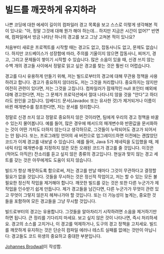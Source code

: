 # 빌드를 깨끗하게 유지하라

나쁜 코딩에 대한 에세이 길이의 컴파일러 경고 목록을 보고 스스로 이렇게 생각해본 적이 있나요: "아, 정말 그것에 대해 뭔가 해야 하는데... 하지만 지금은 시간이 없어?" 반면에, 컴파일에서 방금 나타난 하나의 경고를 보고 그냥 고쳐본 적이 있나요?

처음부터 새로운 프로젝트를 시작할 때는 경고도 없고, 잡동사니도 없고, 문제도 없습니다. 하지만 코드베이스가 성장함에 따라, 주의를 기울이지 않으면 잡동사니, 찌꺼기, 경고, 그리고 문제들이 쌓이기 시작할 수 있습니다. 많은 소음이 있을 때, 신경 쓰지 않는 수백 개의 경고들 사이에서 정말로 읽고 싶은 경고를 찾는 것은 훨씬 더 어렵습니다.

경고를 다시 유용하게 만들기 위해, 저는 빌드로부터의 경고에 대해 무관용 정책을 사용하려고 합니다. 경고가 중요하지 않더라도, 저는 그것을 처리합니다. 중요하지는 않지만 여전히 관련이 있다면, 저는 그것을 고칩니다. 컴파일러가 잠재적인 null 포인터 예외에 대해 경고한다면, 저는 그 문제가 프로덕션에서 절대 나타나지 않을 것을 "안다"고 하더라도 원인을 고칩니다. 임베디드 문서(Javadoc 또는 유사한 것)가 제거되거나 이름이 바뀐 매개변수를 참조한다면, 저는 문서를 정리합니다.

정말로 신경 쓰지 않고 정말로 중요하지 않은 것이라면, 팀에게 우리의 경고 정책을 바꿀 수 있는지 물어봅니다. 예를 들어, 많은 경우에 메서드의 매개변수와 반환값을 문서화하는 것이 어떤 가치도 더하지 않는다고 생각하므로, 그것들이 누락되어도 경고가 되어서는 안 됩니다. 또는, 프로그래밍 언어의 새 버전으로 업그레이드하면 이전에는 괜찮았던 코드가 이제 경고를 내보낼 수 있습니다. 예를 들어, Java 5가 제네릭을 도입했을 때, 제네릭 타입 매개변수를 지정하지 않은 모든 오래된 코드가 경고를 줄 것입니다. 이것은 (적어도 아직은) 잔소리를 듣고 싶지 않은 종류의 경고입니다. 현실과 맞지 않는 경고 세트를 갖는 것은 아무에게도 도움이 되지 않습니다.

빌드가 항상 깨끗하도록 함으로써, 저는 경고를 만날 때마다 그것이 무관하다고 결정할 필요가 없을 것입니다. 것들을 무시하는 것은 정신적 작업이고, 저는 할 수 있는 모든 불필요한 정신적 작업을 제거해야 합니다. 깨끗한 빌드를 갖는 것은 또한 다른 누군가가 제 작업을 인수받기 쉽게 만듭니다. 제가 경고들을 남긴다면, 다른 누군가가 무엇이 관련 있고 무엇이 그렇지 않은지 헤쳐나가야 할 것입니다. 또는 더 가능성이 높게는, 중요한 것들을 포함하여 모든 경고들을 그냥 무시할 것입니다.

빌드로부터의 경고는 유용합니다. 그것들을 알아차리기 시작하려면 소음을 제거하기만 하면 됩니다. 큰 정리를 기다리지 마세요. 보고 싶지 않은 것이 나타나면, 즉시 처리하세요. 경고의 소스를 고치거나, 이 경고를 억제하거나, 도구의 경고 정책을 고치세요. 빌드를 깨끗하게 유지하는 것은 단순히 컴파일 에러나 테스트 실패를 없애는 것만이 아닙니다: 경고들도 코드 위생의 중요하고 중대한 부분입니다.

[Johannes Brodwall](http://programmer.97things.oreilly.com/wiki/index.php/Johannes_Brodwall)이 작성함.